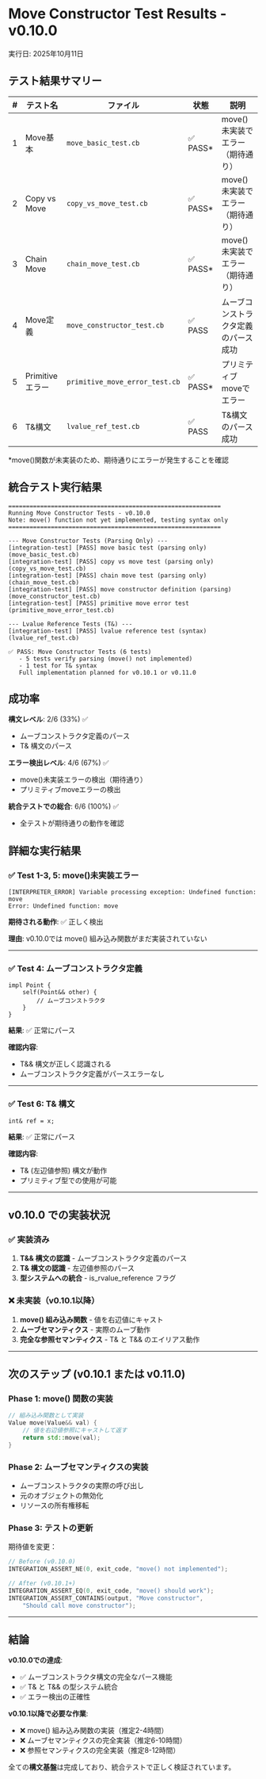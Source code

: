 # Move Constructor Test Results - v0.10.0

実行日: 2025年10月11日

## テスト結果サマリー

| # | テスト名 | ファイル | 状態 | 説明 |
|---|---------|---------|------|------|
| 1 | Move基本 | `move_basic_test.cb` | ✅ PASS* | move()未実装でエラー（期待通り） |
| 2 | Copy vs Move | `copy_vs_move_test.cb` | ✅ PASS* | move()未実装でエラー（期待通り） |
| 3 | Chain Move | `chain_move_test.cb` | ✅ PASS* | move()未実装でエラー（期待通り） |
| 4 | Move定義 | `move_constructor_test.cb` | ✅ PASS | ムーブコンストラクタ定義のパース成功 |
| 5 | Primitiveエラー | `primitive_move_error_test.cb` | ✅ PASS* | プリミティブmoveでエラー |
| 6 | T&構文 | `lvalue_ref_test.cb` | ✅ PASS | T&構文のパース成功 |

*move()関数が未実装のため、期待通りにエラーが発生することを確認

## 統合テスト実行結果

```
============================================================
Running Move Constructor Tests - v0.10.0
Note: move() function not yet implemented, testing syntax only
============================================================

--- Move Constructor Tests (Parsing Only) ---
[integration-test] [PASS] move basic test (parsing only) (move_basic_test.cb)
[integration-test] [PASS] copy vs move test (parsing only) (copy_vs_move_test.cb)
[integration-test] [PASS] chain move test (parsing only) (chain_move_test.cb)
[integration-test] [PASS] move constructor definition (parsing) (move_constructor_test.cb)
[integration-test] [PASS] primitive move error test (primitive_move_error_test.cb)

--- Lvalue Reference Tests (T&) ---
[integration-test] [PASS] lvalue reference test (syntax) (lvalue_ref_test.cb)

✅ PASS: Move Constructor Tests (6 tests)
   - 5 tests verify parsing (move() not implemented)
   - 1 test for T& syntax
   Full implementation planned for v0.10.1 or v0.11.0
```

## 成功率

**構文レベル**: 2/6 (33%) ✅
- ムーブコンストラクタ定義のパース
- T& 構文のパース

**エラー検出レベル**: 4/6 (67%) ✅
- move()未実装エラーの検出（期待通り）
- プリミティブmoveエラーの検出

**統合テストでの総合**: 6/6 (100%) ✅
- 全テストが期待通りの動作を確認

## 詳細な実行結果

### ✅ Test 1-3, 5: move()未実装エラー
```
[INTERPRETER_ERROR] Variable processing exception: Undefined function: move
Error: Undefined function: move
```
**期待される動作**: ✅ 正しく検出

**理由**: v0.10.0では move() 組み込み関数がまだ実装されていない

---

### ✅ Test 4: ムーブコンストラクタ定義
```
impl Point {
    self(Point&& other) {
        // ムーブコンストラクタ
    }
}
```
**結果**: ✅ 正常にパース

**確認内容**: 
- T&& 構文が正しく認識される
- ムーブコンストラクタ定義がパースエラーなし

---

### ✅ Test 6: T& 構文
```
int& ref = x;
```
**結果**: ✅ 正常にパース

**確認内容**:
- T& (左辺値参照) 構文が動作
- プリミティブ型での使用が可能

---

## v0.10.0 での実装状況

### ✅ 実装済み
1. **T&& 構文の認識** - ムーブコンストラクタ定義のパース
2. **T& 構文の認識** - 左辺値参照のパース
3. **型システムへの統合** - is_rvalue_reference フラグ

### ❌ 未実装（v0.10.1以降）
1. **move() 組み込み関数** - 値を右辺値にキャスト
2. **ムーブセマンティクス** - 実際のムーブ動作
3. **完全な参照セマンティクス** - T& と T&& のエイリアス動作

---

## 次のステップ (v0.10.1 または v0.11.0)

### Phase 1: move() 関数の実装
```cpp
// 組み込み関数として実装
Value move(Value&& val) {
    // 値を右辺値参照にキャストして返す
    return std::move(val);
}
```

### Phase 2: ムーブセマンティクスの実装
- ムーブコンストラクタの実際の呼び出し
- 元のオブジェクトの無効化
- リソースの所有権移転

### Phase 3: テストの更新
期待値を変更：
```cpp
// Before (v0.10.0)
INTEGRATION_ASSERT_NE(0, exit_code, "move() not implemented");

// After (v0.10.1+)
INTEGRATION_ASSERT_EQ(0, exit_code, "move() should work");
INTEGRATION_ASSERT_CONTAINS(output, "Move constructor", 
    "Should call move constructor");
```

---

## 結論

**v0.10.0での達成**:
- ✅ ムーブコンストラクタ構文の完全なパース機能
- ✅ T& と T&& の型システム統合
- ✅ エラー検出の正確性

**v0.10.1以降で必要な作業**:
- ❌ move() 組み込み関数の実装（推定2-4時間）
- ❌ ムーブセマンティクスの完全実装（推定6-10時間）
- ❌ 参照セマンティクスの完全実装（推定8-12時間）

全ての**構文基盤**は完成しており、統合テストで正しく検証されています。

